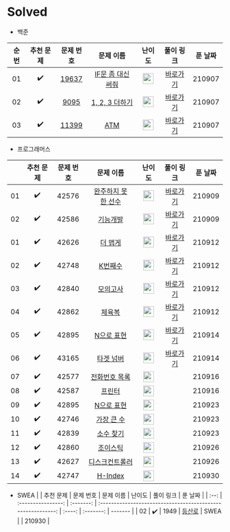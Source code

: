 # Solved

- 백준

| 순번 |     추천 문제      |                          문제 번호                           |                          문제 이름                           |                            난이도                            |                          풀이 링크                           | 푼 날짜 |
| :--: | :----------------: | :----------------------------------------------------------: | :----------------------------------------------------------: | :----------------------------------------------------------: | :----------------------------------------------------------: | ------- |
|  01  | :heavy_check_mark: | <a href="https://www.acmicpc.net/problem/19637" target="_blank">19637</a> | <a href="https://www.acmicpc.net/problem/19637" target="_blank">IF문 좀 대신 써줘</a> | <img height="25px" width="25px" src="https://static.solved.ac/tier_small/8.svg"/> |   <a href="./../solution/binary_search/19637">바로가기</a>   | 210907  |
|  02  | :heavy_check_mark: | <a href="https://www.acmicpc.net/problem/9095" target="_blank">9095</a> | <a href="https://www.acmicpc.net/problem/9095" target="_blank">1, 2, 3 더하기</a> | <img height="25px" width="25px" src="https://static.solved.ac/tier_small/8.svg"/> | <a href="./../solution/dynamic_programming_1/9095">바로가기</a> | 210907  |
|  03  |         ✔️          |        [11399](https://www.acmicpc.net/problem/11399)        |         [ATM](https://www.acmicpc.net/problem/11399)         | <img height="25px" width="25px" src="https://static.solved.ac/tier_small/8.svg"/> | [바로가기](https://github.com/tony9402/baekjoon/blob/main/solution/greedy/11399) | 210907  |

- 프로그래머스

|      |     추천 문제      | 문제 번호 |                          문제 이름                           |                            난이도                            | 풀이 링크 | 푼 날짜 |
| :--: | :----------------: | :-------: | :----------------------------------------------------------: | :----------------------------------------------------------: | :-------: | ------- |
|  01  | :heavy_check_mark: |   42576   | <a href="https://programmers.co.kr/learn/courses/30/lessons/42576" target="_blank">완주하지 못한 선수</a> | <img height="25px" width="25px" src="https://static.solved.ac/tier_small/8.svg"/> | <a href="https://gethlemn.tistory.com/2">바로가기</a> | 210909  |
|  02  | :heavy_check_mark: |   42586   | <a href="https://programmers.co.kr/learn/courses/30/lessons/42586" target="_blank">기능개발</a> | <img height="25px" width="25px" src="https://static.solved.ac/tier_small/8.svg"/> | <a href="https://velog.io/@wjdtmdgml/%ED%94%84%EB%A1%9C%EA%B7%B8%EB%9E%98%EB%A8%B8%EC%8A%A4%EA%B8%B0%EB%8A%A5%EA%B0%9C%EB%B0%9C42586%EB%B2%88%ED%8C%8C%EC%9D%B4%EC%8D%ACPython%EC%8A%A4%ED%83%9D%ED%81%90">바로가기</a> | 210909  |
|  01  | :heavy_check_mark: | 42626 | <a href="https://programmers.co.kr/learn/courses/30/lessons/42626" target="_blank">더 맵게</a> | <img height="25px" width="25px" src="https://static.solved.ac/tier_small/7.svg"/> | <a href="https://velog.io/@injoon2019/%EC%95%8C%EA%B3%A0%EB%A6%AC%EC%A6%98-%ED%94%84%EB%A1%9C%EA%B7%B8%EB%9E%98%EB%A8%B8%EC%8A%A4-42626-%EB%8D%94-%EB%A7%B5%EA%B2%8C-%ED%8C%8C%EC%9D%B4%EC%8D%AC">바로가기</a> |210912|
|  02  | :heavy_check_mark: |   42748   | <a href="https://programmers.co.kr/learn/courses/30/lessons/42748" target="_blank">K번째수</a> | <img height="25px" width="25px" src="https://static.solved.ac/tier_small/5.svg"/> | <a href="https://copy-driven-dev.tistory.com/entry/%ED%94%84%EB%A1%9C%EA%B7%B8%EB%9E%98%EB%A8%B8%EC%8A%A4-ProgrammersPython-K%EB%B2%88%EC%A7%B8%EC%88%98">바로가기</a> |210912|
|  03  | :heavy_check_mark: |   42840   | <a href="https://programmers.co.kr/learn/courses/30/lessons/42840" target="_blank">모의고사</a> | <img height="25px" width="25px" src="https://static.solved.ac/tier_small/7.svg"/> | <a href="https://gethlemn.tistory.com/4">바로가기</a> | 210912 |
|  04  | :heavy_check_mark: |   42862   | <a href="https://programmers.co.kr/learn/courses/30/lessons/42862" target="_blank">체육복</a> | <img height="25px" width="25px" src="https://static.solved.ac/tier_small/6.svg"/> | <a href="https://velog.io/@injoon2019/%EC%95%8C%EA%B3%A0%EB%A6%AC%EC%A6%98-%ED%94%84%EB%A1%9C%EA%B7%B8%EB%9E%98%EB%A8%B8%EC%8A%A4-42862-%EC%B2%B4%EC%9C%A1%EB%B3%B5-%ED%8C%8C%EC%9D%B4%EC%8D%AC">바로가기</a> |210912|
|  05  | :heavy_check_mark: |   42895   | <a href="https://programmers.co.kr/learn/courses/30/lessons/42895" target="_blank">N으로 표현</a> | <img height="25px" width="25px" src="https://static.solved.ac/tier_small/11.svg"/> | <a href="https://velog.io/@injoon2019/%EC%95%8C%EA%B3%A0%EB%A6%AC%EC%A6%98-%ED%94%84%EB%A1%9C%EA%B7%B8%EB%9E%98%EB%A8%B8%EC%8A%A4-42862-%EC%B2%B4%EC%9C%A1%EB%B3%B5-%ED%8C%8C%EC%9D%B4%EC%8D%AC">바로가기</a> |210914|
|  06  | :heavy_check_mark: |   43165   | <a href="https://programmers.co.kr/learn/courses/30/lessons/43165" target="_blank">타겟 넘버</a> | <img height="25px" width="25px" src="https://static.solved.ac/tier_small/9.svg"/> | <a href="https://velog.io/@injoon2019/%EC%95%8C%EA%B3%A0%EB%A6%AC%EC%A6%98-%ED%94%84%EB%A1%9C%EA%B7%B8%EB%9E%98%EB%A8%B8%EC%8A%A4-42862-%EC%B2%B4%EC%9C%A1%EB%B3%B5-%ED%8C%8C%EC%9D%B4%EC%8D%AC">바로가기</a> |210914|
| 07 | :heavy_check_mark: | 42577 | <a href="https://programmers.co.kr/learn/courses/30/lessons/42577" target="_blank">전화번호 목록</a> | <img height="25px" width="25px" src="https://static.solved.ac/tier_small/0.svg"/> |  |210916|
| 08 | :heavy_check_mark: | 42587 | <a href="https://programmers.co.kr/learn/courses/30/lessons/42587" target="_blank">프린터</a> | <img height="25px" width="25px" src="https://static.solved.ac/tier_small/0.svg"/> |  |210916|
|  09  | :heavy_check_mark: |   42895   | <a href="https://programmers.co.kr/learn/courses/30/lessons/42895" target="_blank">N으로 표현</a> | <img height="25px" width="25px" src="https://static.solved.ac/tier_small/0.svg"/> |           |210923|
|  10  | :heavy_check_mark: |   42746   | <a href="https://programmers.co.kr/learn/courses/30/lessons/42746" target="_blank">가장 큰 수</a> | <img height="25px" width="25px" src="https://static.solved.ac/tier_small/0.svg"/> |           |210923|
|  11  | :heavy_check_mark: |   42839   | <a href="https://programmers.co.kr/learn/courses/30/lessons/42839" target="_blank">소수 찾기</a> | <img height="25px" width="25px" src="https://static.solved.ac/tier_small/0.svg"/> |           |210923|
|  12  | :heavy_check_mark: |   42860   | <a href="https://programmers.co.kr/learn/courses/30/lessons/42860?language=python3">조이스틱</a> | <img height="25px" width="25px" src="https://static.solved.ac/tier_small/0.svg"/> |           |210926|
|  13  | :heavy_check_mark: |   42627   | <a href="https://programmers.co.kr/learn/courses/30/lessons/42627?language=python3">디스크컨트롤러</a> | <img height="25px" width="25px" src="https://static.solved.ac/tier_small/0.svg"/> |           |210926|
|  14  | :heavy_check_mark: |   42747   | <a href="https://programmers.co.kr/learn/courses/30/lessons/42747?language=python3">H-Index</a> | <img height="25px" width="25px" src="https://static.solved.ac/tier_small/0.svg"/> |           |210930|

- SWEA
|      |     추천 문제      | 문제 번호 |                          문제 이름                           | 난이도 | 풀이 링크 | 푼 날짜 |
| :--: | :----------------: | :-------: | :----------------------------------------------------------: | :----: | :-------: | ------- |
|  02  | :heavy_check_mark: |   1949    | <a href="https://swexpertacademy.com/main/code/problem/problemDetail.do?contestProbId=AV5PoOKKAPIDFAUq&categoryId=AV5PoOKKAPIDFAUq&categoryType=CODE&problemTitle=%EB%93%B1%EC%82%B0%EB%A1%9C&orderBy=FIRST_REG_DATETIME&selectCodeLang=ALL&select-1=&pageSize=10&pageIndex=1&&&&&&&&&">등산로</a> |  SWEA  |           | 210930  |